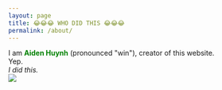 ```yaml
---
layout: page
title: 😂😂😂 WHO DID THIS 😂😂😂
permalink: /about/
---
```


I am <b style="color:green">Aiden Huynh</b> (pronounced "win"), creator of this website.
<br>
Yep.
<br>
<i>I did this.</i>
<br>
<img src="https://c.tenor.com/nNcJkkDf6tgAAAAM/laughing-giggle.gif">
